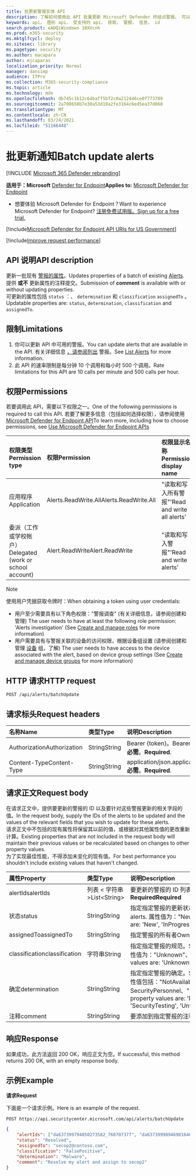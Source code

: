 ```yaml
---
title: 批更新警报实体 API
description: 了解如何使用此 API 批量更新 Microsoft Defender 终结点警报。 可以更新状态、确定、分类和 assignedTo 属性。
keywords: api， 图形 api， 受支持的 api， 获取， 警报， 信息， id
search.product: eADQiWindows 10XVcnh
ms.prod: m365-security
ms.mktglfcycl: deploy
ms.sitesec: library
ms.pagetype: security
ms.author: macapara
author: mjcaparas
localization_priority: Normal
manager: dansimp
audience: ITPro
ms.collection: M365-security-compliance
ms.topic: article
ms.technology: mde
ms.openlocfilehash: db745c1b12c64baff5bf2c0a212446ce0f773709
ms.sourcegitcommit: 2a708650b7e30a53d10a2fe3164c6ed5ea37d868
ms.translationtype: MT
ms.contentlocale: zh-CN
ms.lasthandoff: 03/24/2021
ms.locfileid: "51166448"
---
```

# <a name="batch-update-alerts"></a><span data-ttu-id="5c1e2-105">批更新通知</span><span class="sxs-lookup"><span data-stu-id="5c1e2-105">Batch update alerts</span></span>

[!INCLUDE [Microsoft 365 Defender rebranding](../../includes/microsoft-defender.md)]


<span data-ttu-id="5c1e2-106">**适用于：Microsoft** [Defender for Endpoint](https://go.microsoft.com/fwlink/p/?linkid=2154037)</span><span class="sxs-lookup"><span data-stu-id="5c1e2-106">**Applies to:** [Microsoft Defender for Endpoint](https://go.microsoft.com/fwlink/p/?linkid=2154037)</span></span>

- <span data-ttu-id="5c1e2-107">想要体验 Microsoft Defender for Endpoint？</span><span class="sxs-lookup"><span data-stu-id="5c1e2-107">Want to experience Microsoft Defender for Endpoint?</span></span> [<span data-ttu-id="5c1e2-108">注册免费试用版。</span><span class="sxs-lookup"><span data-stu-id="5c1e2-108">Sign up for a free trial.</span></span>](https://www.microsoft.com/microsoft-365/windows/microsoft-defender-atp?ocid=docs-wdatp-exposedapis-abovefoldlink) 

[!include[Microsoft Defender for Endpoint API URIs for US Government](../../includes/microsoft-defender-api-usgov.md)]

[!include[Improve request performance](../../includes/improve-request-performance.md)]


## <a name="api-description"></a><span data-ttu-id="5c1e2-109">API 说明</span><span class="sxs-lookup"><span data-stu-id="5c1e2-109">API description</span></span>
<span data-ttu-id="5c1e2-110">更新一批现有 [警报的属性](alerts.md)。</span><span class="sxs-lookup"><span data-stu-id="5c1e2-110">Updates properties of a batch of existing [Alerts](alerts.md).</span></span>
<br><span data-ttu-id="5c1e2-111">提供 **或不** 更新属性的注释提交。</span><span class="sxs-lookup"><span data-stu-id="5c1e2-111">Submission of **comment** is available with or without updating properties.</span></span>
<br><span data-ttu-id="5c1e2-112">可更新的属性包括 `status` ：、 `determination` 和 `classification` `assignedTo` 。</span><span class="sxs-lookup"><span data-stu-id="5c1e2-112">Updatable properties are: `status`, `determination`, `classification` and `assignedTo`.</span></span>


## <a name="limitations"></a><span data-ttu-id="5c1e2-113">限制</span><span class="sxs-lookup"><span data-stu-id="5c1e2-113">Limitations</span></span>
1. <span data-ttu-id="5c1e2-114">你可以更新 API 中可用的警报。</span><span class="sxs-lookup"><span data-stu-id="5c1e2-114">You can update alerts that are available in the API.</span></span> <span data-ttu-id="5c1e2-115">有关详细信息 [，请参阅列出](get-alerts.md) 警报。</span><span class="sxs-lookup"><span data-stu-id="5c1e2-115">See [List Alerts](get-alerts.md) for more information.</span></span>
2. <span data-ttu-id="5c1e2-116">此 API 的速率限制是每分钟 10 个调用和每小时 500 个调用。</span><span class="sxs-lookup"><span data-stu-id="5c1e2-116">Rate limitations for this API are 10 calls per minute and 500 calls per hour.</span></span>


## <a name="permissions"></a><span data-ttu-id="5c1e2-117">权限</span><span class="sxs-lookup"><span data-stu-id="5c1e2-117">Permissions</span></span>
<span data-ttu-id="5c1e2-118">若要调用此 API，需要以下权限之一。</span><span class="sxs-lookup"><span data-stu-id="5c1e2-118">One of the following permissions is required to call this API.</span></span> <span data-ttu-id="5c1e2-119">若要了解更多信息（包括如何选择权限），请参阅使用 [Microsoft Defender for Endpoint API](apis-intro.md)</span><span class="sxs-lookup"><span data-stu-id="5c1e2-119">To learn more, including how to choose permissions, see [Use Microsoft Defender for Endpoint APIs](apis-intro.md)</span></span>

<span data-ttu-id="5c1e2-120">权限类型</span><span class="sxs-lookup"><span data-stu-id="5c1e2-120">Permission type</span></span> |   <span data-ttu-id="5c1e2-121">权限</span><span class="sxs-lookup"><span data-stu-id="5c1e2-121">Permission</span></span>  |   <span data-ttu-id="5c1e2-122">权限显示名称</span><span class="sxs-lookup"><span data-stu-id="5c1e2-122">Permission display name</span></span>
:---|:---|:---
<span data-ttu-id="5c1e2-123">应用程序</span><span class="sxs-lookup"><span data-stu-id="5c1e2-123">Application</span></span> |   <span data-ttu-id="5c1e2-124">Alerts.ReadWrite.All</span><span class="sxs-lookup"><span data-stu-id="5c1e2-124">Alerts.ReadWrite.All</span></span> |  <span data-ttu-id="5c1e2-125">"读取和写入所有警报"</span><span class="sxs-lookup"><span data-stu-id="5c1e2-125">'Read and write all alerts'</span></span>
<span data-ttu-id="5c1e2-126">委派（工作或学校帐户）</span><span class="sxs-lookup"><span data-stu-id="5c1e2-126">Delegated (work or school account)</span></span> | <span data-ttu-id="5c1e2-127">Alert.ReadWrite</span><span class="sxs-lookup"><span data-stu-id="5c1e2-127">Alert.ReadWrite</span></span> | <span data-ttu-id="5c1e2-128">"读取和写入警报"</span><span class="sxs-lookup"><span data-stu-id="5c1e2-128">'Read and write alerts'</span></span>

>[!Note]
> <span data-ttu-id="5c1e2-129">使用用户凭据获取令牌时：</span><span class="sxs-lookup"><span data-stu-id="5c1e2-129">When obtaining a token using user credentials:</span></span>
>- <span data-ttu-id="5c1e2-130">用户至少需要具有以下角色权限："警报调查" (有关详细信息，请参阅创建和管理) [](user-roles.md)</span><span class="sxs-lookup"><span data-stu-id="5c1e2-130">The user needs to have at least the following role permission: 'Alerts investigation' (See [Create and manage roles](user-roles.md) for more information)</span></span>
>- <span data-ttu-id="5c1e2-131">用户需要具有与警报关联的设备的访问权限，根据设备组设置 (请参阅创建和管理 [设备](machine-groups.md) 组，了解) </span><span class="sxs-lookup"><span data-stu-id="5c1e2-131">The user needs to have access to the device associated with the alert, based on device group settings (See [Create and manage device groups](machine-groups.md) for more information)</span></span>

## <a name="http-request"></a><span data-ttu-id="5c1e2-132">HTTP 请求</span><span class="sxs-lookup"><span data-stu-id="5c1e2-132">HTTP request</span></span>
```http
POST /api/alerts/batchUpdate
```

## <a name="request-headers"></a><span data-ttu-id="5c1e2-133">请求标头</span><span class="sxs-lookup"><span data-stu-id="5c1e2-133">Request headers</span></span>

<span data-ttu-id="5c1e2-134">名称</span><span class="sxs-lookup"><span data-stu-id="5c1e2-134">Name</span></span> | <span data-ttu-id="5c1e2-135">类型</span><span class="sxs-lookup"><span data-stu-id="5c1e2-135">Type</span></span> | <span data-ttu-id="5c1e2-136">说明</span><span class="sxs-lookup"><span data-stu-id="5c1e2-136">Description</span></span>
:---|:---|:---
<span data-ttu-id="5c1e2-137">Authorization</span><span class="sxs-lookup"><span data-stu-id="5c1e2-137">Authorization</span></span> | <span data-ttu-id="5c1e2-138">String</span><span class="sxs-lookup"><span data-stu-id="5c1e2-138">String</span></span> | <span data-ttu-id="5c1e2-139">Bearer {token}。</span><span class="sxs-lookup"><span data-stu-id="5c1e2-139">Bearer {token}.</span></span> <span data-ttu-id="5c1e2-140">**必需**。</span><span class="sxs-lookup"><span data-stu-id="5c1e2-140">**Required**.</span></span>
<span data-ttu-id="5c1e2-141">Content-Type</span><span class="sxs-lookup"><span data-stu-id="5c1e2-141">Content-Type</span></span> | <span data-ttu-id="5c1e2-142">String</span><span class="sxs-lookup"><span data-stu-id="5c1e2-142">String</span></span> | <span data-ttu-id="5c1e2-143">application/json.</span><span class="sxs-lookup"><span data-stu-id="5c1e2-143">application/json.</span></span> <span data-ttu-id="5c1e2-144">**必需**。</span><span class="sxs-lookup"><span data-stu-id="5c1e2-144">**Required**.</span></span>


## <a name="request-body"></a><span data-ttu-id="5c1e2-145">请求正文</span><span class="sxs-lookup"><span data-stu-id="5c1e2-145">Request body</span></span>
<span data-ttu-id="5c1e2-146">在请求正文中，提供要更新的警报的 ID 以及要针对这些警报更新的相关字段的值。</span><span class="sxs-lookup"><span data-stu-id="5c1e2-146">In the request body, supply the IDs of the alerts to be updated and the values of the relevant fields that you wish to update for these alerts.</span></span>
<br><span data-ttu-id="5c1e2-147">请求正文中不包括的现有属性将保留其以前的值，或根据对其他属性值的更改重新计算。</span><span class="sxs-lookup"><span data-stu-id="5c1e2-147">Existing properties that are not included in the request body will maintain their previous values or be recalculated based on changes to other property values.</span></span> 
<br><span data-ttu-id="5c1e2-148">为了实现最佳性能，不得添加未变化的现有值。</span><span class="sxs-lookup"><span data-stu-id="5c1e2-148">For best performance you shouldn't include existing values that haven't changed.</span></span>

<span data-ttu-id="5c1e2-149">属性</span><span class="sxs-lookup"><span data-stu-id="5c1e2-149">Property</span></span> | <span data-ttu-id="5c1e2-150">类型</span><span class="sxs-lookup"><span data-stu-id="5c1e2-150">Type</span></span> | <span data-ttu-id="5c1e2-151">说明</span><span class="sxs-lookup"><span data-stu-id="5c1e2-151">Description</span></span>
:---|:---|:---
<span data-ttu-id="5c1e2-152">alertIds</span><span class="sxs-lookup"><span data-stu-id="5c1e2-152">alertIds</span></span> | <span data-ttu-id="5c1e2-153">列表 &lt; 字符串&gt;</span><span class="sxs-lookup"><span data-stu-id="5c1e2-153">List&lt;String&gt;</span></span>| <span data-ttu-id="5c1e2-154">要更新的警报的 ID 列表。</span><span class="sxs-lookup"><span data-stu-id="5c1e2-154">A list of the IDs of the alerts to be updated.</span></span> <span data-ttu-id="5c1e2-155">**Required**</span><span class="sxs-lookup"><span data-stu-id="5c1e2-155">**Required**</span></span>
<span data-ttu-id="5c1e2-156">状态</span><span class="sxs-lookup"><span data-stu-id="5c1e2-156">status</span></span> | <span data-ttu-id="5c1e2-157">String</span><span class="sxs-lookup"><span data-stu-id="5c1e2-157">String</span></span> | <span data-ttu-id="5c1e2-158">指定指定警报的更新状态。</span><span class="sxs-lookup"><span data-stu-id="5c1e2-158">Specifies the updated status of the specified alerts.</span></span> <span data-ttu-id="5c1e2-159">属性值为："New"、InProgress 和"Resolved"。</span><span class="sxs-lookup"><span data-stu-id="5c1e2-159">The property values are: 'New', 'InProgress' and 'Resolved'.</span></span>
<span data-ttu-id="5c1e2-160">assignedTo</span><span class="sxs-lookup"><span data-stu-id="5c1e2-160">assignedTo</span></span> | <span data-ttu-id="5c1e2-161">String</span><span class="sxs-lookup"><span data-stu-id="5c1e2-161">String</span></span> | <span data-ttu-id="5c1e2-162">指定警报的所有者</span><span class="sxs-lookup"><span data-stu-id="5c1e2-162">Owner of the specified alerts</span></span>
<span data-ttu-id="5c1e2-163">classification</span><span class="sxs-lookup"><span data-stu-id="5c1e2-163">classification</span></span> | <span data-ttu-id="5c1e2-164">字符串</span><span class="sxs-lookup"><span data-stu-id="5c1e2-164">String</span></span> | <span data-ttu-id="5c1e2-165">指定指定警报的规范。</span><span class="sxs-lookup"><span data-stu-id="5c1e2-165">Specifies the specification of the specified alerts.</span></span> <span data-ttu-id="5c1e2-166">属性值为："Unknown"、"FalsePositive"和"TruePositive"。</span><span class="sxs-lookup"><span data-stu-id="5c1e2-166">The property values are: 'Unknown', 'FalsePositive', 'TruePositive'.</span></span> 
<span data-ttu-id="5c1e2-167">确定</span><span class="sxs-lookup"><span data-stu-id="5c1e2-167">determination</span></span> | <span data-ttu-id="5c1e2-168">String</span><span class="sxs-lookup"><span data-stu-id="5c1e2-168">String</span></span> | <span data-ttu-id="5c1e2-169">指定指定警报的确定。</span><span class="sxs-lookup"><span data-stu-id="5c1e2-169">Specifies the determination of the specified alerts.</span></span> <span data-ttu-id="5c1e2-170">属性值包括："NotAvailable"、"Apt"、"Malware"、SecurityPersonnel、"SecurityTesting"、"UnwantedSoftware"和"Other"</span><span class="sxs-lookup"><span data-stu-id="5c1e2-170">The property values are: 'NotAvailable', 'Apt', 'Malware', 'SecurityPersonnel', 'SecurityTesting', 'UnwantedSoftware', 'Other'</span></span>
<span data-ttu-id="5c1e2-171">注释</span><span class="sxs-lookup"><span data-stu-id="5c1e2-171">comment</span></span> | <span data-ttu-id="5c1e2-172">String</span><span class="sxs-lookup"><span data-stu-id="5c1e2-172">String</span></span> | <span data-ttu-id="5c1e2-173">要添加到指定警报的注释。</span><span class="sxs-lookup"><span data-stu-id="5c1e2-173">Comment to be added to the specified alerts.</span></span>

## <a name="response"></a><span data-ttu-id="5c1e2-174">响应</span><span class="sxs-lookup"><span data-stu-id="5c1e2-174">Response</span></span>
<span data-ttu-id="5c1e2-175">如果成功，此方法返回 200 OK，响应正文为空。</span><span class="sxs-lookup"><span data-stu-id="5c1e2-175">If successful, this method returns 200 OK, with an empty response body.</span></span>


## <a name="example"></a><span data-ttu-id="5c1e2-176">示例</span><span class="sxs-lookup"><span data-stu-id="5c1e2-176">Example</span></span>

<span data-ttu-id="5c1e2-177">**请求**</span><span class="sxs-lookup"><span data-stu-id="5c1e2-177">**Request**</span></span>

<span data-ttu-id="5c1e2-178">下面是一个请求示例。</span><span class="sxs-lookup"><span data-stu-id="5c1e2-178">Here is an example of the request.</span></span>

```http
POST https://api.securitycenter.microsoft.com/api/alerts/batchUpdate
```

```json
{
    "alertIds": ["da637399794050273582_760707377", "da637399989469816469_51697947354"],
    "status": "Resolved",
    "assignedTo": "secop2@contoso.com",
    "classification": "FalsePositive",
    "determination": "Malware",
    "comment": "Resolve my alert and assign to secop2"
}
```
